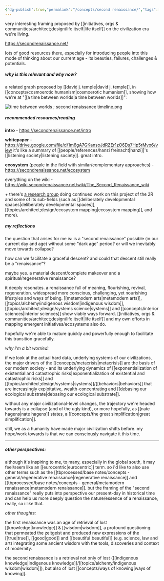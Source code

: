 ```yaml
---
{"dg-publish":true,"permalink":"/concepts/second renaissance/","tags":["🌿","metacrisis"],"created":"2024-05-04T18:20:10.067-03:00","updated":"2024-06-20T16:33:29.258-03:00"}
---
```


very interesting framing proposed by [[initiatives, orgs & communities/architect;design/life itself\|life itself]] on the civilization era we're living.

https://secondrenaissance.net/

lots of good resources there, especially for introducing people into this mode of thinking about our current age - its beauties, failures, challenges & potentials.

##### why is this relevant and why now?

a related graph proposed by [[david j. temple\|david j. temple]], in [[concepts/cosmoerotic humanism\|cosmoerotic humanism]], showing how we're at "[[a time between worlds\|a time between worlds]]":

![time between worlds ; second renaissance timeline.png](/img/user/assets/time%20between%20worlds%20;%20second%20renaissance%20timeline.png)

##### recommended resources/reading

**intro** - https://secondrenaissance.net/intro

**whitepaper** - https://drive.google.com/file/d/1m6gA7GKansoJdRZEr1zO6Ds7Hp5rMvo6/view
it's like a summary of [[people/references/hanzi freinacht\|hanzi]]'s [[listening society\|listening society]]. great intro.

**ecosystem** (people in the field with similar/complementary approaches) - https://secondrenaissance.net/ecosystem

everything on the wiki - https://wiki.secondrenaissance.net/wiki/The_Second_Renaissance_wiki

\+ there's [a research group](https://lifeitself.org/research) doing continued work on this project of the 2R and some of its sub-fields (such as [[deliberately developmental spaces\|deliberately developmental spaces]], [[topics/architect;design/ecosystem mapping\|ecosystem mapping]], and more).

##### my reflections

the question that arises for me is: is a "second renaissance" possible (in our current day and age) without some "dark age" period? or will we inevitably move towards collapse?

how can we facilitate a graceful descent? and could that descent still really be a "renaissance"?

maybe yes. a material descent/complete makeover and a spiritual/regenerative renaissance?

it deeply resonates. a renaissance full of meaning, flourishing, revival, regeneration. widespread more conscious, challenging, yet nourishing lifestyles and ways of being. [[metamodern arts\|metamodern arts]], [[topics/alchemy/indigenous wisdom\|indigenous wisdom]], [[topics/architect;design/systems science\|systems]] and [[concepts/interior sciences\|interior sciences]] show viable ways forward. [[initiatives, orgs & communities/architect;design/life itself\|life itself]] and my own efforts in mapping emergent initiatives/ecosystems also do.

hopefully we're able to mature quickly and powerfully enough to facilitate this transition gracefully.

*why i'm a bit worried:*

if we look at the actual hard data, underlying systems of our civilizations, the major drivers of the [[concepts/metacrisis\|metacrisis]] are the basis of our modern society - and its underlying dynamics of [[exponentialization of existential and catastrophic risks\|exponentialization of existential and catastrophic risks]] and [[topics/architect;design/systems\|systems]]/[[behaviors\|behaviors]] that are increasingly exploitative, wealth-concentrating and [[debasing our ecological substrate\|debasing our ecological substrate]].

without any major civilizational-level changes, the trajectory we're headed towards is a collapse (and of the ugly kind), or more hopefully, as [[nate hagens\|nate hagens]] states, a [[concepts/the great simplification\|great simplification]].

still, we as a humanity have made major civilization shifts before. my hope/work towards is that we can consciously navigate it this time.


---

##### other perspectives:

although it's inspiring to me, to many, especially in the global south, it may feel/seem like an [[eurocentric\|eurocentric]] term. so i'd like to also use other terms such as the [[tbprocessed/base notes/concepts - general/regenerative renaissance\|regenerative renaissance]] and [[tbprocessed/base notes/concepts - general/metamodern renaissance\|metamodern renaissance]]. but the framing of the "second renaissance" really puts into perspective our present-day in historical time and can help us more deeply question the nature/essence of a renaissance, really, so i like that.


*other thoughts:*

the first renaissance was an age of retrieval of lost [[knowledge\|knowledge]] & [[wisdom\|wisdom]], a profound questioning that permeated the zeitgeist and produced new expressions of the [[true\|true]], [[good\|good]] and [[beautiful\|beautiful]] (e.g. science, law and art) integrating some ancient wisdom with the tools, discoveries and context of modernity.

the second renaissance is a retrieval not only of lost ([[indigenous knowledge\|indigenous knowledge]]/[[topics/alchemy/indigenous wisdom\|wisdom]]), but also of lost [[concepts/ways of knowing\|ways of knowing]].